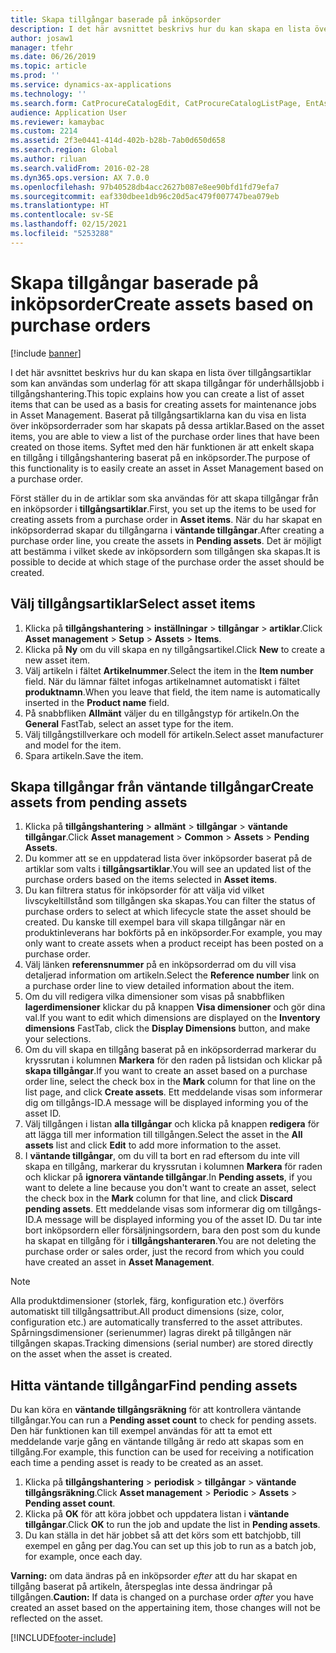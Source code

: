 ```yaml
---
title: Skapa tillgångar baserade på inköpsorder
description: I det här avsnittet beskrivs hur du kan skapa en lista över tillgångsartiklar som kan användas som underlag för att skapa tillgångar för underhållsjobb i tillgångshantering.
author: josaw1
manager: tfehr
ms.date: 06/26/2019
ms.topic: article
ms.prod: ''
ms.service: dynamics-ax-applications
ms.technology: ''
ms.search.form: CatProcureCatalogEdit, CatProcureCatalogListPage, EntAssetObjectItem, EntAssetPendingAssets
audience: Application User
ms.reviewer: kamaybac
ms.custom: 2214
ms.assetid: 2f3e0441-414d-402b-b28b-7ab0d650d658
ms.search.region: Global
ms.author: riluan
ms.search.validFrom: 2016-02-28
ms.dyn365.ops.version: AX 7.0.0
ms.openlocfilehash: 97b40528db4acc2627b087e8ee90bfd1fd79efa7
ms.sourcegitcommit: eaf330dbee1db96c20d5ac479f007747bea079eb
ms.translationtype: HT
ms.contentlocale: sv-SE
ms.lasthandoff: 02/15/2021
ms.locfileid: "5253288"
---
```

# <a name="create-assets-based-on-purchase-orders"></a><span data-ttu-id="a3687-103">Skapa tillgångar baserade på inköpsorder</span><span class="sxs-lookup"><span data-stu-id="a3687-103">Create assets based on purchase orders</span></span>

[!include [banner](../../includes/banner.md)]

 

<span data-ttu-id="a3687-104">I det här avsnittet beskrivs hur du kan skapa en lista över tillgångsartiklar som kan användas som underlag för att skapa tillgångar för underhållsjobb i tillgångshantering.</span><span class="sxs-lookup"><span data-stu-id="a3687-104">This topic explains how you can create a list of asset items that can be used as a basis for creating assets for maintenance jobs in Asset Management.</span></span> <span data-ttu-id="a3687-105">Baserat på tillgångsartiklarna kan du visa en lista över inköpsorderrader som har skapats på dessa artiklar.</span><span class="sxs-lookup"><span data-stu-id="a3687-105">Based on the asset items, you are able to view a list of the purchase order lines that have been created on those items.</span></span> <span data-ttu-id="a3687-106">Syftet med den här funktionen är att enkelt skapa en tillgång i tillgångshantering baserat på en inköpsorder.</span><span class="sxs-lookup"><span data-stu-id="a3687-106">The purpose of this functionality is to easily create an asset in Asset Management based on a purchase order.</span></span>

<span data-ttu-id="a3687-107">Först ställer du in de artiklar som ska användas för att skapa tillgångar från en inköpsorder i **tillgångsartiklar**.</span><span class="sxs-lookup"><span data-stu-id="a3687-107">First, you set up the items to be used for creating assets from a purchase order in **Asset items**.</span></span> <span data-ttu-id="a3687-108">När du har skapat en inköpsorderrad skapar du tillgångarna i **väntande tillgångar**.</span><span class="sxs-lookup"><span data-stu-id="a3687-108">After creating a purchase order line, you create the assets in **Pending assets**.</span></span> <span data-ttu-id="a3687-109">Det är möjligt att bestämma i vilket skede av inköpsordern som tillgången ska skapas.</span><span class="sxs-lookup"><span data-stu-id="a3687-109">It is possible to decide at which stage of the purchase order the asset should be created.</span></span>


## <a name="select-asset-items"></a><span data-ttu-id="a3687-110">Välj tillgångsartiklar</span><span class="sxs-lookup"><span data-stu-id="a3687-110">Select asset items</span></span>

1. <span data-ttu-id="a3687-111">Klicka på **tillgångshantering** > **inställningar** > **tillgångar** > **artiklar**.</span><span class="sxs-lookup"><span data-stu-id="a3687-111">Click **Asset management** > **Setup** > **Assets** > **Items**.</span></span>
2. <span data-ttu-id="a3687-112">Klicka på **Ny** om du vill skapa en ny tillgångsartikel.</span><span class="sxs-lookup"><span data-stu-id="a3687-112">Click **New** to create a new asset item.</span></span>
3. <span data-ttu-id="a3687-113">Välj artikeln i fältet **Artikelnummer**.</span><span class="sxs-lookup"><span data-stu-id="a3687-113">Select the item in the **Item number** field.</span></span> <span data-ttu-id="a3687-114">När du lämnar fältet infogas artikelnamnet automatiskt i fältet **produktnamn**.</span><span class="sxs-lookup"><span data-stu-id="a3687-114">When you leave that field, the item name is automatically inserted in the **Product name** field.</span></span>
4. <span data-ttu-id="a3687-115">På snabbfliken **Allmänt** väljer du en tillgångstyp för artikeln.</span><span class="sxs-lookup"><span data-stu-id="a3687-115">On the **General** FastTab, select an asset type for the item.</span></span>
5. <span data-ttu-id="a3687-116">Välj tillgångstillverkare och modell för artikeln.</span><span class="sxs-lookup"><span data-stu-id="a3687-116">Select asset manufacturer and model for the item.</span></span>
6. <span data-ttu-id="a3687-117">Spara artikeln.</span><span class="sxs-lookup"><span data-stu-id="a3687-117">Save the item.</span></span>


## <a name="create-assets-from-pending-assets"></a><span data-ttu-id="a3687-118">Skapa tillgångar från väntande tillgångar</span><span class="sxs-lookup"><span data-stu-id="a3687-118">Create assets from pending assets</span></span>

1. <span data-ttu-id="a3687-119">Klicka på **tillgångshantering** > **allmänt** > **tillgångar** > **väntande tillgångar**.</span><span class="sxs-lookup"><span data-stu-id="a3687-119">Click **Asset management** > **Common** > **Assets** > **Pending Assets**.</span></span>
2. <span data-ttu-id="a3687-120">Du kommer att se en uppdaterad lista över inköpsorder baserat på de artiklar som valts i **tillgångsartiklar**.</span><span class="sxs-lookup"><span data-stu-id="a3687-120">You will see an updated list of the purchase orders based on the items selected in **Asset items**.</span></span>
3. <span data-ttu-id="a3687-121">Du kan filtrera status för inköpsorder för att välja vid vilket livscykeltillstånd som tillgången ska skapas.</span><span class="sxs-lookup"><span data-stu-id="a3687-121">You can filter the status of purchase orders to select at which lifecycle state the asset should be created.</span></span> <span data-ttu-id="a3687-122">Du kanske till exempel bara vill skapa tillgångar när en produktinleverans har bokförts på en inköpsorder.</span><span class="sxs-lookup"><span data-stu-id="a3687-122">For example, you may only want to create assets when a product receipt has been posted on a purchase order.</span></span>
4. <span data-ttu-id="a3687-123">Välj länken **referensnummer** på en inköpsorderrad om du vill visa detaljerad information om artikeln.</span><span class="sxs-lookup"><span data-stu-id="a3687-123">Select the **Reference number** link on a purchase order line to view detailed information about the item.</span></span>
5. <span data-ttu-id="a3687-124">Om du vill redigera vilka dimensioner som visas på snabbfliken **lagerdimensioner** klickar du på knappen **Visa dimensioner** och gör dina val.</span><span class="sxs-lookup"><span data-stu-id="a3687-124">If you want to edit which dimensions are displayed on the **Inventory dimensions** FastTab, click the **Display Dimensions** button, and make your selections.</span></span>
6. <span data-ttu-id="a3687-125">Om du vill skapa en tillgång baserat på en inköpsorderrad markerar du kryssrutan i kolumnen **Markera** för den raden på listsidan och klickar på **skapa tillgångar**.</span><span class="sxs-lookup"><span data-stu-id="a3687-125">If you want to create an asset based on a purchase order line, select the check box in the **Mark** column for that line on the list page, and click **Create assets**.</span></span> <span data-ttu-id="a3687-126">Ett meddelande visas som informerar dig om tillgångs-ID.</span><span class="sxs-lookup"><span data-stu-id="a3687-126">A message will be displayed informing you of the asset ID.</span></span>
7. <span data-ttu-id="a3687-127">Välj tillgången i listan **alla tillgångar** och klicka på knappen **redigera** för att lägga till mer information till tillgången.</span><span class="sxs-lookup"><span data-stu-id="a3687-127">Select the asset in the **All assets** list and click **Edit** to add more information to the asset.</span></span>
8. <span data-ttu-id="a3687-128">I **väntande tillgångar**, om du vill ta bort en rad eftersom du inte vill skapa en tillgång, markerar du kryssrutan i kolumnen **Markera** för raden och klickar på **ignorera väntande tillgångar**.</span><span class="sxs-lookup"><span data-stu-id="a3687-128">In **Pending assets**, if you want to delete a line because you don't want to create an asset, select the check box in the **Mark** column for that line, and click **Discard pending assets**.</span></span> <span data-ttu-id="a3687-129">Ett meddelande visas som informerar dig om tillgångs-ID.</span><span class="sxs-lookup"><span data-stu-id="a3687-129">A message will be displayed informing you of the asset ID.</span></span> <span data-ttu-id="a3687-130">Du tar inte bort inköpsordern eller försäljningsordern, bara den post som du kunde ha skapat en tillgång för i **tillgångshanteraren**.</span><span class="sxs-lookup"><span data-stu-id="a3687-130">You are not deleting the purchase order or sales order, just the record from which you could have created an asset in **Asset Management**.</span></span>

>[!NOTE]
><span data-ttu-id="a3687-131">Alla produktdimensioner (storlek, färg, konfiguration etc.) överförs automatiskt till tillgångsattribut.</span><span class="sxs-lookup"><span data-stu-id="a3687-131">All product dimensions (size, color, configuration etc.) are automatically transferred to the asset attributes.</span></span> <span data-ttu-id="a3687-132">Spårningsdimensioner (serienummer) lagras direkt på tillgången när tillgången skapas.</span><span class="sxs-lookup"><span data-stu-id="a3687-132">Tracking dimensions (serial number) are stored directly on the asset when the asset is created.</span></span>


## <a name="find-pending-assets"></a><span data-ttu-id="a3687-133">Hitta väntande tillgångar</span><span class="sxs-lookup"><span data-stu-id="a3687-133">Find pending assets</span></span>

<span data-ttu-id="a3687-134">Du kan köra en **väntande tillgångsräkning** för att kontrollera väntande tillgångar.</span><span class="sxs-lookup"><span data-stu-id="a3687-134">You can run a **Pending asset count** to check for pending assets.</span></span> <span data-ttu-id="a3687-135">Den här funktionen kan till exempel användas för att ta emot ett meddelande varje gång en väntande tillgång är redo att skapas som en tillgång.</span><span class="sxs-lookup"><span data-stu-id="a3687-135">For example, this function can be used for receiving a notification each time a pending asset is ready to be created as an asset.</span></span>

1. <span data-ttu-id="a3687-136">Klicka på **tillgångshantering** > **periodisk** > **tillgångar** > **väntande tillgångsräkning**.</span><span class="sxs-lookup"><span data-stu-id="a3687-136">Click **Asset management** > **Periodic** > **Assets** > **Pending asset count**.</span></span>
2. <span data-ttu-id="a3687-137">Klicka på **OK** för att köra jobbet och uppdatera listan i **väntande tillgångar**.</span><span class="sxs-lookup"><span data-stu-id="a3687-137">Click **OK** to run the job and update the list in **Pending assets**.</span></span>
3. <span data-ttu-id="a3687-138">Du kan ställa in det här jobbet så att det körs som ett batchjobb, till exempel en gång per dag.</span><span class="sxs-lookup"><span data-stu-id="a3687-138">You can set up this job to run as a batch job, for example, once each day.</span></span>

<span data-ttu-id="a3687-139">**Varning:** om data ändras på en inköpsorder *efter* att du har skapat en tillgång baserat på artikeln, återspeglas inte dessa ändringar på tillgången.</span><span class="sxs-lookup"><span data-stu-id="a3687-139">**Caution:** If data is changed on a purchase order *after* you have created an asset based on the appertaining item, those changes will not be reflected on the asset.</span></span>


[!INCLUDE[footer-include](../../../includes/footer-banner.md)]